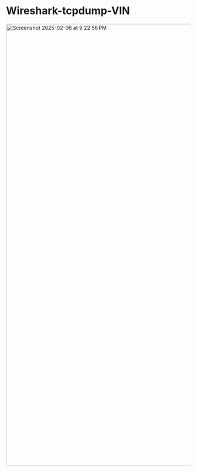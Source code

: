 # Wireshark-tcpdump-VIN
<img width="1206" alt="Screenshot 2025-02-06 at 9 22 56 PM" src="https://github.com/user-attachments/assets/94c0e6fb-e9b8-4697-beda-0de66a787416" />

